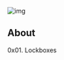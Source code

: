 ![img](https://assets.imaginablefutures.com/media/images/ALX_Logo.max-200x150.png)

## About

0x01. Lockboxes
